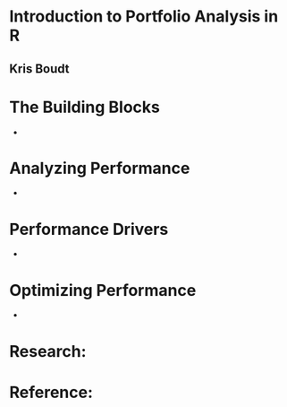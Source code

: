 # Introduction to Portfolio Analysis in R
## Kris Boudt

# The Building Blocks
-

# Analyzing Performance
-

# Performance Drivers
-

# Optimizing Performance
-

# Research:

# Reference:
